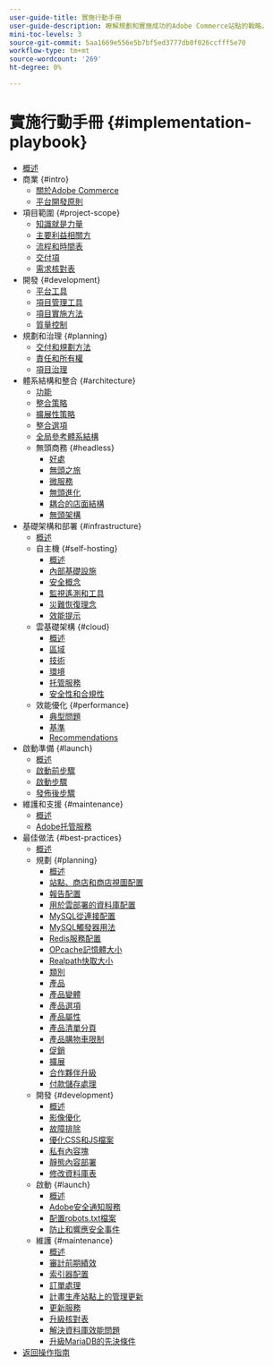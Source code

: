 ```yaml
---
user-guide-title: 實施行動手冊
user-guide-description: 瞭解規劃和實施成功的Adobe Commerce站點的戰略。
mini-toc-levels: 3
source-git-commit: 5aa1669e556e5b7bf5ed3777db0f026ccfff5e70
workflow-type: tm+mt
source-wordcount: '269'
ht-degree: 0%

---
```



# 實施行動手冊 {#implementation-playbook}

- [概述](overview.md)
- 商業 {#intro}
   - [關於Adobe Commerce](intro/about-commerce.md)
   - [平台開發原則](intro/platform-development.md)
- 項目範圍 {#project-scope}
   - [知識就是力量](project-scope/knowledge.md)
   - [主要利益相關方](project-scope/key-stakeholders.md)
   - [流程和時間表](project-scope/process-timeline.md)
   - [交付項](project-scope/deliverables.md)
   - [需求核對表](project-scope/requirement-checklists.md)
- 開發 {#development}
   - [平台工具](development/platform-tools.md)
   - [項目管理工具](development/project-management-tools.md)
   - [項目實施方法](development/delivery.md)
   - [質量控制](development/quality-control.md)
- 規劃和治理 {#planning}
   - [交付和規劃方法](planning/delivery.md)
   - [責任和所有權](planning/ownership.md)
   - [項目治理](planning/governance.md)
- 體系結構和整合 {#architecture}
   - [功能](architecture/capabilities.md)
   - [整合策略](architecture/integration-strategy.md)
   - [擴展性策略](architecture/extensibility-strategy.md)
   - [整合選項](architecture/integration-options.md)
   - [全局參考體系結構](architecture/global-reference.md)
   - 無頭商務 {#headless}
      - [好處](architecture/headless/benefits.md)
      - [無頭之旅](architecture/headless/journey-to-headless.md)
      - [微服務](architecture/headless/microservices.md)
      - [無頭進化](architecture/headless/evolution.md)
      - [耦合的店面結構](architecture/headless/legacy-storefront.md)
      - [無頭架構](architecture/headless/adobe-commerce.md)
- 基礎架構和部署 {#infrastructure}
   - [概述](infrastructure/overview.md)
   - 自主機 {#self-hosting}
      - [概述](infrastructure/self-hosting/overview.md)
      - [內部基礎設施](infrastructure/self-hosting/on-premises.md)
      - [安全概念](infrastructure/self-hosting/security-concepts.md)
      - [監視遙測和工具](infrastructure/self-hosting/monitoring-tools.md)
      - [災難恢復理念](infrastructure/self-hosting/disaster-recovery-ideas.md)
      - [效能提示](infrastructure/self-hosting/performance-tips.md)
   - 雲基礎架構 {#cloud}
      - [概述](infrastructure/cloud/overview.md)
      - [區域](infrastructure/cloud/regions.md)
      - [技術](infrastructure/cloud/technology.md)
      - [環境](infrastructure/cloud/environments.md)
      - [托管服務](infrastructure/cloud/managed-services.md)
      - [安全性和合規性](infrastructure/cloud/security.md)
   - 效能優化 {#performance}
      - [典型問題](infrastructure/performance/optimization.md)
      - [基準](infrastructure/performance/benchmarks.md)
      - [Recommendations](infrastructure/performance/recommendations.md)
- 啟動準備 {#launch}
   - [概述](launch/overview.md)
   - [啟動前步驟](launch/pre-launch-steps.md)
   - [啟動步驟](launch/launch-steps.md)
   - [發佈後步驟](launch/post-launch-steps.md)
- 維護和支援 {#maintenance}
   - [概述](maintenance/overview.md)
   - [Adobe托管服務](maintenance/adobe-managed-services.md)
- 最佳做法 {#best-practices}
   - [概述](best-practices/phases.md)
   - 規劃 {#planning}
      - [概述](best-practices/planning/overview.md)
      - [站點、商店和商店視圖配置](best-practices/planning/sites-stores-store-views.md)
      - [報告配置](best-practices/planning/reporting-configuration.md)
      - [用於雲部署的資料庫配&#x200B;置](best-practices/planning/database-on-cloud.md)
      - [MySQL從連接配&#x200B;置](best-practices/planning/configure-mysql-slave-connection-on-cloud.md)
      - [MySQL觸發器用法](best-practices/planning/mysql-triggers-usage.md)
      - [Redis服務配置](best-practices/planning/redis-service-configuration.md)
      - [OPcache記憶體大小](best-practices/planning/opcache-memory-size.md)
      - [Realpath快取大小](best-practices/planning/realpath-cache-size.md)
      - [類別](best-practices/planning/category-limits.md)
      - [產品](best-practices/planning/product-sku-limits.md)
      - [產品變體](best-practices/planning/product-variations.md)
      - [產品選項](best-practices/planning/product-options.md)
      - [產品屬性](best-practices/planning/product-attributes-and-options.md)
      - [產品清單分頁](best-practices/planning/product-listing-pagination.md)
      - [產品購物車限制](best-practices/planning/product-cart.md)
      - [促銷](best-practices/planning/product-cart-promotions.md)
      - [擴展](best-practices/planning/extensions.md)
      - [合作夥伴升級](best-practices/planning/partner-escalation.md)
      - [付款儲存處理](best-practices/planning/payment-processing-storage.md)
   - 開發 {#development}
      - [概述](best-practices/development/overview.md)
      - [影像優化](best-practices/development/image-optimization.md)
      - [故障排除](best-practices/development/troubleshooting.md)
      - [優化CSS和JS檔案](best-practices/development/optimize-css-js-files.md)
      - [私有內容塊](best-practices/development/private-content-block-configuration.md)
      - [靜態內容部署](best-practices/development/static-content-deployment.md)
      - [修改資料庫表](best-practices/development/modifying-core-and-third-party-tables.md)
   - 啟動 {#launch}
      - [概述](best-practices/launch/overview.md)
      - [Adobe安全通知服務](best-practices/launch/security-notification-service.md)
      - [配置robots.txt檔案](best-practices/launch/robots-txt.md)
      - [防止和響應安全事件](best-practices/launch/prevent-respond-security-incident.md)
   - 維護 {#maintenance}
      - [概述](best-practices/maintenance/overview.md)
      - [審計前期績效](best-practices/maintenance/frontend-performance.md)
      - [索引器配置](best-practices/maintenance/indexer-configuration.md)
      - [訂單處理](best-practices/maintenance/order-processing-configuration.md)
      - [計畫生產站點上的管理更新](best-practices/maintenance/scheduling-admin-updates-in-production.md)
      - [更新服務](best-practices/maintenance/update-services.md)
      - [升級核對表](best-practices/maintenance/upgrade-checklist.md)
      - [解決資料庫效能問題](best-practices/maintenance/resolve-database-performance-issues.md)
      - [升級MariaDB的先決條件](best-practices/maintenance/commerce-235-upgrade-prerequisites-mariadb.md)
- [返回操作指南](https://experienceleague.adobe.com/docs/commerce-operations/operational-guides/home.html)

